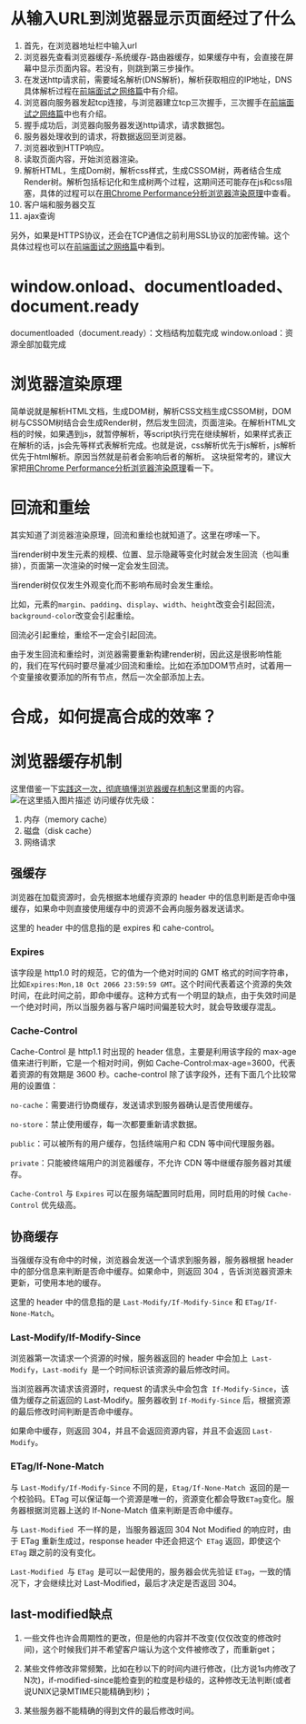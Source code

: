 # 从输入URL到浏览器显示页面经过了什么
1. 首先，在浏览器地址栏中输入url
2. 浏览器先查看浏览器缓存-系统缓存-路由器缓存，如果缓存中有，会直接在屏幕中显示页面内容。若没有，则跳到第三步操作。
3. 在发送http请求前，需要域名解析(DNS解析)，解析获取相应的IP地址，DNS具体解析过程在[前端面试之网络篇](https://blog.csdn.net/qq_42532128/article/details/105318439)中有介绍。
4. 浏览器向服务器发起tcp连接，与浏览器建立tcp三次握手，三次握手在[前端面试之网络篇](https://blog.csdn.net/qq_42532128/article/details/105318439)中也有介绍。
5. 握手成功后，浏览器向服务器发送http请求，请求数据包。
6. 服务器处理收到的请求，将数据返回至浏览器。
7. 浏览器收到HTTP响应。
8. 读取页面内容，开始浏览器渲染。
9. 解析HTML，生成Dom树，解析css样式，生成CSSOM树，两者结合生成Render树。解析包括标记化和生成树两个过程，这期间还可能存在js和css阻塞，具体的过程可以在[用Chrome Performance分析浏览器渲染原理](https://blog.csdn.net/qq_42532128/article/details/103074589)中查看。
10. 客户端和服务器交互
11. ajax查询

另外，如果是HTTPS协议，还会在TCP通信之前利用SSL协议的加密传输。这个具体过程也可以在[前端面试之网络篇](https://blog.csdn.net/qq_42532128/article/details/105318439)中看到。
# window.onload、documentloaded、document.ready
documentloaded（document.ready）：文档结构加载完成
window.onload：资源全部加载完成
# 浏览器渲染原理
简单说就是解析HTML文档，生成DOM树，解析CSS文档生成CSSOM树，DOM树与CSSOM树结合会生成Render树，然后发生回流，页面渲染。在解析HTML文档的时候，如果遇到js，就暂停解析，等script执行完在继续解析，如果样式表正在解析的话，js会先等样式表解析完成。也就是说，css解析优先于js解析，js解析优先于html解析。原因当然就是前者会影响后者的解析。
这块挺常考的，建议大家把[用Chrome Performance分析浏览器渲染原理](https://blog.csdn.net/qq_42532128/article/details/103074589)看一下。
# 回流和重绘
其实知道了浏览器渲染原理，回流和重绘也就知道了。这里在啰嗦一下。

当render树中发生元素的规模、位置、显示隐藏等变化时就会发生回流（也叫重排），页面第一次渲染的时候一定会发生回流。

当render树仅仅发生外观变化而不影响布局时会发生重绘。

比如，元素的`margin`、`padding`、`display`、`width`、`height`改变会引起回流，`background-color`改变会引起重绘。

回流必引起重绘，重绘不一定会引起回流。

由于发生回流和重绘时，浏览器需要重新构建render树，因此这是很影响性能的，我们在写代码时要尽量减少回流和重绘。比如在添加DOM节点时，试着用一个变量接收要添加的所有节点，然后一次全部添加上去。
# 合成，如何提高合成的效率？

# 浏览器缓存机制
这里借鉴一下[实践这一次，彻底搞懂浏览器缓存机制](https://segmentfault.com/a/1190000017962411#item-5)这里面的内容。
![在这里插入图片描述](https://img-blog.csdnimg.cn/20200405231603804.png?x-oss-process=image/watermark,type_ZmFuZ3poZW5naGVpdGk,shadow_10,text_aHR0cHM6Ly9ibG9nLmNzZG4ubmV0L3FxXzQyNTMyMTI4,size_16,color_FFFFFF,t_70)
访问缓存优先级：
1. 内存（memory cache）
2. 磁盘（disk cache）
3. 网络请求
## 强缓存
浏览器在加载资源时，会先根据本地缓存资源的 header 中的信息判断是否命中强缓存，如果命中则直接使用缓存中的资源不会再向服务器发送请求。

这里的 header 中的信息指的是 expires 和 cahe-control。
### Expires
该字段是 http1.0 时的规范，它的值为一个绝对时间的 GMT 格式的时间字符串，比如`Expires:Mon,18 Oct 2066 23:59:59 GMT`。这个时间代表着这个资源的失效时间，在此时间之前，即命中缓存。这种方式有一个明显的缺点，由于失效时间是一个绝对时间，所以当服务器与客户端时间偏差较大时，就会导致缓存混乱。
### Cache-Control
Cache-Control 是 http1.1 时出现的 header 信息，主要是利用该字段的 max-age 值来进行判断，它是一个相对时间，例如 Cache-Control:max-age=3600，代表着资源的有效期是 3600 秒。cache-control 除了该字段外，还有下面几个比较常用的设置值：

`no-cache`：需要进行协商缓存，发送请求到服务器确认是否使用缓存。

`no-store`：禁止使用缓存，每一次都要重新请求数据。

`public`：可以被所有的用户缓存，包括终端用户和 CDN 等中间代理服务器。

`private`：只能被终端用户的浏览器缓存，不允许 CDN 等中继缓存服务器对其缓存。

`Cache-Control` 与 `Expires` 可以在服务端配置同时启用，同时启用的时候 `Cache-Control` 优先级高。
## 协商缓存
当强缓存没有命中的时候，浏览器会发送一个请求到服务器，服务器根据 header 中的部分信息来判断是否命中缓存。如果命中，则返回 304 ，告诉浏览器资源未更新，可使用本地的缓存。

这里的 header 中的信息指的是 `Last-Modify/If-Modify-Since` 和 `ETag/If-None-Match`。
### Last-Modify/If-Modify-Since
浏览器第一次请求一个资源的时候，服务器返回的 header 中会加上` Last-Modify`，`Last-modify `是一个时间标识该资源的最后修改时间。

当浏览器再次请求该资源时，request 的请求头中会包含` If-Modify-Since`，该值为缓存之前返回的 Last-Modify。服务器收到 `If-Modify-Since` 后，根据资源的最后修改时间判断是否命中缓存。

如果命中缓存，则返回 304，并且不会返回资源内容，并且不会返回 `Last-Modify`。

### ETag/If-None-Match
与 `Last-Modify/If-Modify-Since` 不同的是，`Etag/If-None-Match `返回的是一个校验码。ETag 可以保证每一个资源是唯一的，资源变化都会导致` ETag `变化。服务器根据浏览器上送的 If-None-Match 值来判断是否命中缓存。

与 `Last-Modified `不一样的是，当服务器返回 304 Not Modified 的响应时，由于 ETag 重新生成过，response header 中还会把这个` ETag` 返回，即使这个` ETag` 跟之前的没有变化。

`Last-Modified `与 `ETag `是可以一起使用的，服务器会优先验证 `ETag`，一致的情况下，才会继续比对 Last-Modified，最后才决定是否返回 304。

## last-modified缺点
1. 一些文件也许会周期性的更改，但是他的内容并不改变(仅仅改变的修改时间)，这个时候我们并不希望客户端认为这个文件被修改了，而重新get；

2. 某些文件修改非常频繁，比如在秒以下的时间内进行修改，(比方说1s内修改了N次)，if-modified-since能检查到的粒度是秒级的，这种修改无法判断(或者说UNIX记录MTIME只能精确到秒)；

3. 某些服务器不能精确的得到文件的最后修改时间。
